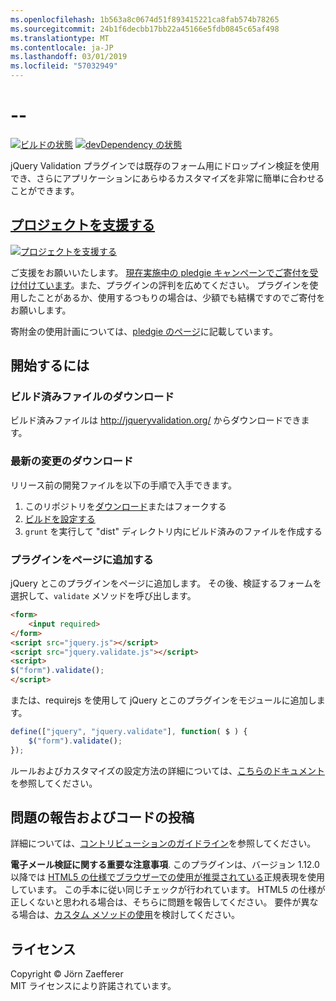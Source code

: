 ```yaml
---
ms.openlocfilehash: 1b563a8c0674d51f893415221ca8fab574b78265
ms.sourcegitcommit: 24b1f6decbb17bb22a45166e5fdb0845c65af498
ms.translationtype: MT
ms.contentlocale: ja-JP
ms.lasthandoff: 03/01/2019
ms.locfileid: "57032949"
---
```

<a name="--"></a>--
================================

[![ビルドの状態](https://secure.travis-ci.org/jzaefferer/jquery-validation.png)](http://travis-ci.org/jzaefferer/jquery-validation)
[![devDependency の状態](https://david-dm.org/jzaefferer/jquery-validation/dev-status.png?theme=shields.io)](https://david-dm.org/jzaefferer/jquery-validation#info=devDependencies)

jQuery Validation プラグインでは既存のフォーム用にドロップイン検証を使用でき、さらにアプリケーションにあらゆるカスタマイズを非常に簡単に合わせることができます。

## <a name="help-the-projecthttppledgiecomcampaigns18159"></a>[プロジェクトを支援する](http://pledgie.com/campaigns/18159)

[![プロジェクトを支援する](http://www.pledgie.com/campaigns/18159.png?skin_name=chrome)](http://pledgie.com/campaigns/18159)

ご支援をお願いいたします。 [現在実施中の pledgie キャンペーンでご寄付を受け付けています](http://pledgie.com/campaigns/18159)。また、プラグインの評判を広めてください。 プラグインを使用したことがあるか、使用するつもりの場合は、少額でも結構ですのでご寄付をお願いします。

寄附金の使用計画については、[pledgie のページ](http://pledgie.com/campaigns/18159)に記載しています。

## <a name="get-started"></a>開始するには

### <a name="downloading-the-prebuilt-files"></a>ビルド済みファイルのダウンロード

ビルド済みファイルは http://jqueryvalidation.org/ からダウンロードできます。

### <a name="downloading-the-latest-changes"></a>最新の変更のダウンロード

リリース前の開発ファイルを以下の手順で入手できます。

 1. このリポジトリを[ダウンロード](https://github.com/jzaefferer/jquery-validation/archive/master.zip)またはフォークする
 2. [ビルドを設定する](CONTRIBUTING.md#build-setup)
 3. `grunt` を実行して "dist" ディレクトリ内にビルド済みのファイルを作成する

### <a name="including-it-on-your-page"></a>プラグインをページに追加する

jQuery とこのプラグインをページに追加します。 その後、検証するフォームを選択して、`validate` メソッドを呼び出します。

```html
<form>
    <input required>
</form>
<script src="jquery.js"></script>
<script src="jquery.validate.js"></script>
<script>
$("form").validate();
</script>
```

または、requirejs を使用して jQuery とこのプラグインをモジュールに追加します。

```js
define(["jquery", "jquery.validate"], function( $ ) {
    $("form").validate();
});
```

ルールおよびカスタマイズの設定方法の詳細については、[こちらのドキュメント](http://jqueryvalidation.org/documentation/)を参照してください。

## <a name="reporting-issues-and-contributing-code"></a>問題の報告およびコードの投稿

詳細については、[コントリビューションのガイドライン](CONTRIBUTING.md)を参照してください。

**電子メール検証に関する重要な注意事項**. このプラグインは、バージョン 1.12.0 以降では [HTML5 の仕様でブラウザーでの使用が推奨されている](https://html.spec.whatwg.org/multipage/forms.html#valid-e-mail-address)正規表現を使用しています。 この手本に従い同じチェックが行われています。 HTML5 の仕様が正しくないと思われる場合は、そちらに問題を報告してください。 要件が異なる場合は、[カスタム メソッドの使用](http://jqueryvalidation.org/jQuery.validator.addMethod/)を検討してください。

## <a name="license"></a>ライセンス
Copyright &copy; Jörn Zaefferer<br>
MIT ライセンスにより許諾されています。
